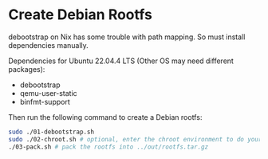 # Create Debian Rootfs

debootstrap on Nix has some trouble with path mapping. So must install dependencies manually.

Dependencies for Ubuntu 22.04.4 LTS (Other OS may need different packages):

- debootstrap
- qemu-user-static
- binfmt-support

Then run the following command to create a Debian rootfs:

```sh
sudo ./01-debootstrap.sh
sudo ./02-chroot.sh # optional, enter the chroot environment to do your own configuration
./03-pack.sh # pack the rootfs into ../out/rootfs.tar.gz
```
